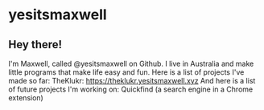 # yesitsmaxwell
## Hey there!
I'm Maxwell, called @yesitsmaxwell on Github.
I live in Australia and make little programs that make life easy and fun.
Here is a list of projects I've made so far:
TheKlukr: https://theklukr.yesitsmaxwell.xyz
And here is a list of future projects I'm working on:
Quickfind (a search engine in a Chrome extension)
